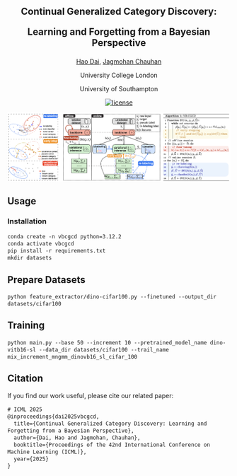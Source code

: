 <div align="center">

<h2>Continual Generalized Category Discovery:

Learning and Forgetting from a Bayesian Perspective</h2>

[Hao Dai](https://github.com/daihao42), [Jagmohan Chauhan](https://sites.google.com/view/jagmohan-chauhan/home)

University College London

University of Southampton

[![license](https://img.shields.io/badge/license-MIT-blue)](LICENSE)

</div>
<div align="center">
<img src="figures/framework.png" alt="Visualization">
</div>

## Usage

### Installation

```
conda create -n vbcgcd python=3.12.2
conda activate vbcgcd
pip install -r requirements.txt
mkdir datasets
```

## Prepare Datasets

```
python feature_extractor/dino-cifar100.py --finetuned --output_dir datasets/cifar100
```

## Training

```
python main.py --base 50 --increment 10 --pretrained_model_name dino-vitb16-sl --data_dir datasets/cifar100 --trail_name mix_increment_mngmm_dinovb16_sl_cifar_100
```

## Citation

If you find our work useful, please cite our related paper:

```
# ICML 2025
@inproceedings{dai2025vbcgcd,
  title={Continual Generalized Category Discovery: Learning and Forgetting from a Bayesian Perspective},
  author={Dai, Hao and Jagmohan, Chauhan},
  booktitle={Proceedings of the 42nd International Conference on Machine Learning (ICML)},
  year={2025}
}

```
